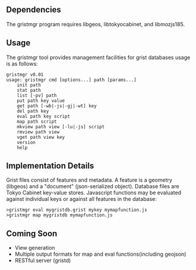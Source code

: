 ## Dependencies

The gristmgr program requires libgeos, libtokyocabinet, and libmozjs185.

## Usage

The gristmgr tool provides management facilities for grist databases usage is as follows:

    gristmgr v0.01
    usage: gristmgr cmd [options...] path [params...]
        init path
        stat path
        list [-pv] path
        put path key value
        get path [-wb|-js|-gj|-wt] key
        del path key
        eval path key script
        map path script
        mkview path view [-lu|-js] script
        rmview path view
        vget path view key
        version
        help

## Implementation Details

Grist files consist of features and metadata. A feature is a geometry (libgeos) and a "document" (json-serialized object).
Database files are Tokyo Cabinet key-value stores. Javascript functions may be evaluated against individual keys
or against all features in the database:

    >gristmgr eval mygristdb.grist mykey mymapfunction.js
    >gristmgr map mygristdb mymapfunction.js

## Coming Soon
- View generation
- Multiple output formats for map and eval functions(including geojson)
- RESTful server (gristd)


